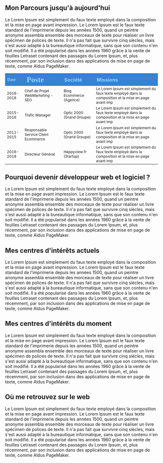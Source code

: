 <h2>Mon Parcours jusqu'à aujourd'hui</h2>
<p>Le Lorem Ipsum est simplement du faux texte employé dans la composition et la mise en page avant impression. Le Lorem Ipsum est le faux texte standard de l'imprimerie depuis les années 1500, quand un peintre anonyme assembla ensemble des morceaux de texte pour réaliser un livre spécimen de polices de texte. Il n'a pas fait que survivre cinq siècles, mais s'est aussi adapté à la bureautique informatique, sans que son contenu n'en soit modifié. Il a été popularisé dans les années 1960 grâce à la vente de feuilles Letraset contenant des passages du Lorem Ipsum, et, plus récemment, par son inclusion dans des applications de mise en page de texte, comme Aldus PageMaker.</p>

<table width="100%">
 <tr>
	<th style="background-color: #3782d3;color:#88dcff; text-align: left; font-family: Architects Daughter; font-size:14px; width=10%;">Date</th>
	<th style="background-color: #3782d3;color:#88dcff; text-align: left; font-family: Architects Daughter; font-size:25px; width=25%;">Poste</th>
	<th style="background-color: #3782d3;color:#88dcff; text-align: left; font-weight: bold; width=15%;">Société</th>
	<th style="background-color: #3782d3;color:#88dcff; text-align: left; font-weight: bold; width=50%;">Missions</th>
 </tr>
 <tr>
	<td style="text-align: left; font-size:12px; width=10%;">2016-2018</td>
	<td style="text-align: left; font-size:12px; width=25%;">Chef de Projet WebMarketing - SEO</td>
	<td style="text-align: left; font-size:12px; width=15%;">Blog Ecommerce (Agence)</td>
	<td style="text-align: left; font-size:12px; width=50%;">Le Lorem Ipsum est simplement du faux texte employé dans la composition et la mise en page avant imp</td>
 </tr>
 <tr>
	<td style="text-align: left; font-size:12px; width=10%;">2015-2016</td>
	<td style="text-align: left; font-size:12px; width=25%;">Trafic Manager</td>
	<td style="text-align: left; font-size:12px; width=15%;">Optic 2000 (Grand Groupe)</td>
	<td style="text-align: left; font-size:12px; width=50%;">Le Lorem Ipsum est simplement du faux texte employé dans la composition et la mise en page avant imp</td>
 </tr>
 <tr>
	<td style="text-align: left; font-size:12px; width=10%;">2011-2015</td>
	<td style="text-align: left; font-size:12px; width=25%;">Responsable Service Client Ecommerce</td>
	<td style="text-align: left; font-size:12px; width=15%;">Optic 2000 (Grand Groupe)</td>
	<td style="text-align: left; font-size:12px; width=50%;">Le Lorem Ipsum est simplement du faux texte employé dans la composition et la mise en page avant imp</td>
 </tr>
 <tr>
	<td style="text-align: left; font-size:12px; width=10%;">2016-2018</td>
	<td style="text-align: left; font-size:12px; width=25%;">Directeur Général</td>
	<td style="text-align: left; font-size:12px; width=15%;">Happyview.fr (Startup)</td>
	<td style="text-align: left; font-size:12px; width=50%;">Le Lorem Ipsum est simplement du faux texte employé dans la composition et la mise en page avant imp</td>
 </tr>
</table>

<h2>Pourquoi devenir développeur web et logiciel ?</h2>
<p>Le Lorem Ipsum est simplement du faux texte employé dans la composition et la mise en page avant impression. Le Lorem Ipsum est le faux texte standard de l'imprimerie depuis les années 1500, quand un peintre anonyme assembla ensemble des morceaux de texte pour réaliser un livre spécimen de polices de texte. Il n'a pas fait que survivre cinq siècles, mais s'est aussi adapté à la bureautique informatique, sans que son contenu n'en soit modifié. Il a été popularisé dans les années 1960 grâce à la vente de feuilles Letraset contenant des passages du Lorem Ipsum, et, plus récemment, par son inclusion dans des applications de mise en page de texte, comme Aldus PageMaker.</p>

<h2>Mes centres d'intérêts actuels</h2>
<p>Le Lorem Ipsum est simplement du faux texte employé dans la composition et la mise en page avant impression. Le Lorem Ipsum est le faux texte standard de l'imprimerie depuis les années 1500, quand un peintre anonyme assembla ensemble des morceaux de texte pour réaliser un livre spécimen de polices de texte. Il n'a pas fait que survivre cinq siècles, mais s'est aussi adapté à la bureautique informatique, sans que son contenu n'en soit modifié. Il a été popularisé dans les années 1960 grâce à la vente de feuilles Letraset contenant des passages du Lorem Ipsum, et, plus récemment, par son inclusion dans des applications de mise en page de texte, comme Aldus PageMaker.</p>

<h2>Mes centres d'intérêts du moment</h2>
<p>Le Lorem Ipsum est simplement du faux texte employé dans la composition et la mise en page avant impression. Le Lorem Ipsum est le faux texte standard de l'imprimerie depuis les années 1500, quand un peintre anonyme assembla ensemble des morceaux de texte pour réaliser un livre spécimen de polices de texte. Il n'a pas fait que survivre cinq siècles, mais s'est aussi adapté à la bureautique informatique, sans que son contenu n'en soit modifié. Il a été popularisé dans les années 1960 grâce à la vente de feuilles Letraset contenant des passages du Lorem Ipsum, et, plus récemment, par son inclusion dans des applications de mise en page de texte, comme Aldus PageMaker.</p>

<h2>Où me retrouvez sur le web</h2>
<p>Le Lorem Ipsum est simplement du faux texte employé dans la composition et la mise en page avant impression. Le Lorem Ipsum est le faux texte standard de l'imprimerie depuis les années 1500, quand un peintre anonyme assembla ensemble des morceaux de texte pour réaliser un livre spécimen de polices de texte. Il n'a pas fait que survivre cinq siècles, mais s'est aussi adapté à la bureautique informatique, sans que son contenu n'en soit modifié. Il a été popularisé dans les années 1960 grâce à la vente de feuilles Letraset contenant des passages du Lorem Ipsum, et, plus récemment, par son inclusion dans des applications de mise en page de texte, comme Aldus PageMaker.</p>
